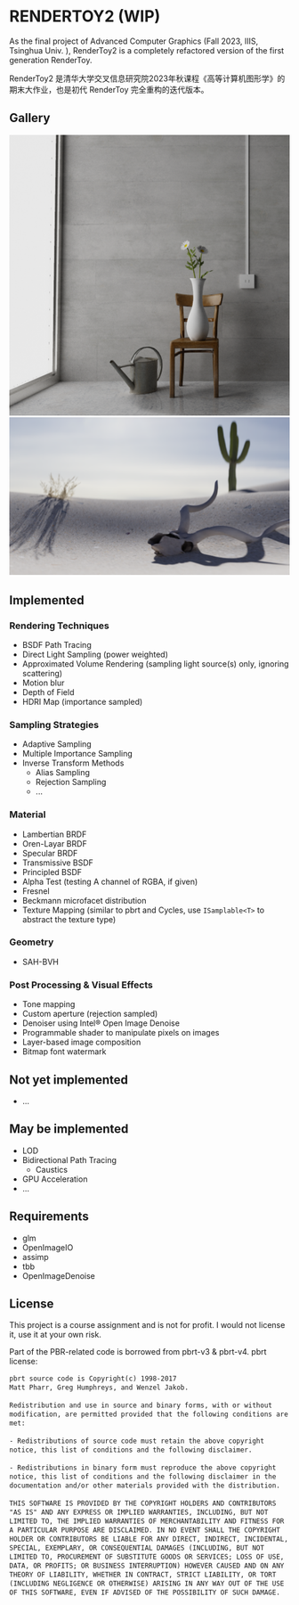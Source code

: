 # RENDERTOY2 (WIP)

As the final project of Advanced Computer Graphics (Fall 2023, IIIS, Tsinghua Univ. ), RenderToy2 is a completely refactored version of the first generation RenderToy.

RenderToy2 是清华大学交叉信息研究院2023年秋课程《高等计算机图形学》的期末大作业，也是初代 RenderToy 完全重构的迭代版本。

## Gallery
<img src="./gallery/final1.png">
<img src="./gallery/final2.png">

## Implemented

### Rendering Techniques
* BSDF Path Tracing
* Direct Light Sampling (power weighted)
* Approximated Volume Rendering (sampling light source(s) only, ignoring scattering)
* Motion blur
* Depth of Field
* HDRI Map (importance sampled)
### Sampling Strategies
* Adaptive Sampling
* Multiple Importance Sampling
* Inverse Transform Methods
    * Alias Sampling
    * Rejection Sampling
    * ...
### Material
* Lambertian BRDF
* Oren-Layar BRDF
* Specular BRDF
* Transmissive BSDF
* Principled BSDF
* Alpha Test (testing A channel of RGBA, if given)
* Fresnel
* Beckmann microfacet distribution
* Texture Mapping (similar to pbrt and Cycles, use `ISamplable<T>` to abstract the texture type)
### Geometry
* SAH-BVH
### Post Processing & Visual Effects
* Tone mapping
* Custom aperture (rejection sampled)
* Denoiser using Intel® Open Image Denoise
* Programmable shader to manipulate pixels on images
* Layer-based image composition
* Bitmap font watermark

## Not yet implemented
* ...

## May be implemented
* LOD
* Bidirectional Path Tracing
    * Caustics
* GPU Acceleration
* ...

## Requirements
* glm
* OpenImageIO
* assimp
* tbb
* OpenImageDenoise

## License
This project is a course assignment and is not for profit. I would not license it, use it at your own risk.


Part of the PBR-related code is borrowed from pbrt-v3 & pbrt-v4. pbrt license:
```
pbrt source code is Copyright(c) 1998-2017
Matt Pharr, Greg Humphreys, and Wenzel Jakob.

Redistribution and use in source and binary forms, with or without modification, are permitted provided that the following conditions are met:

- Redistributions of source code must retain the above copyright
notice, this list of conditions and the following disclaimer.

- Redistributions in binary form must reproduce the above copyright
notice, this list of conditions and the following disclaimer in the
documentation and/or other materials provided with the distribution.

THIS SOFTWARE IS PROVIDED BY THE COPYRIGHT HOLDERS AND CONTRIBUTORS "AS IS" AND ANY EXPRESS OR IMPLIED WARRANTIES, INCLUDING, BUT NOT LIMITED TO, THE IMPLIED WARRANTIES OF MERCHANTABILITY AND FITNESS FOR A PARTICULAR PURPOSE ARE DISCLAIMED. IN NO EVENT SHALL THE COPYRIGHT HOLDER OR CONTRIBUTORS BE LIABLE FOR ANY DIRECT, INDIRECT, INCIDENTAL, SPECIAL, EXEMPLARY, OR CONSEQUENTIAL DAMAGES (INCLUDING, BUT NOT LIMITED TO, PROCUREMENT OF SUBSTITUTE GOODS OR SERVICES; LOSS OF USE, DATA, OR PROFITS; OR BUSINESS INTERRUPTION) HOWEVER CAUSED AND ON ANY THEORY OF LIABILITY, WHETHER IN CONTRACT, STRICT LIABILITY, OR TORT (INCLUDING NEGLIGENCE OR OTHERWISE) ARISING IN ANY WAY OUT OF THE USE OF THIS SOFTWARE, EVEN IF ADVISED OF THE POSSIBILITY OF SUCH DAMAGE.
```
